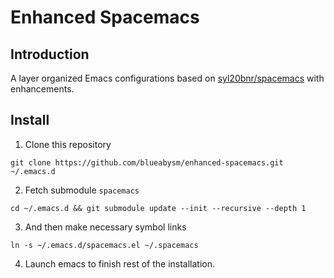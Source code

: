 Enhanced Spacemacs
=========================================

## Introduction

A layer organized Emacs configurations based on [syl20bnr/spacemacs](https://github.com/syl20bnr/spacemacs) with enhancements.

## Install
1. Clone this repository
```shell
git clone https://github.com/blueabysm/enhanced-spacemacs.git ~/.emacs.d
```
2. Fetch submodule `spacemacs`
```shell
cd ~/.emacs.d && git submodule update --init --recursive --depth 1

```
3. And then make necessary symbol links
```shell
ln -s ~/.emacs.d/spacemacs.el ~/.spacemacs
```
4. Launch emacs to finish rest of the installation.
